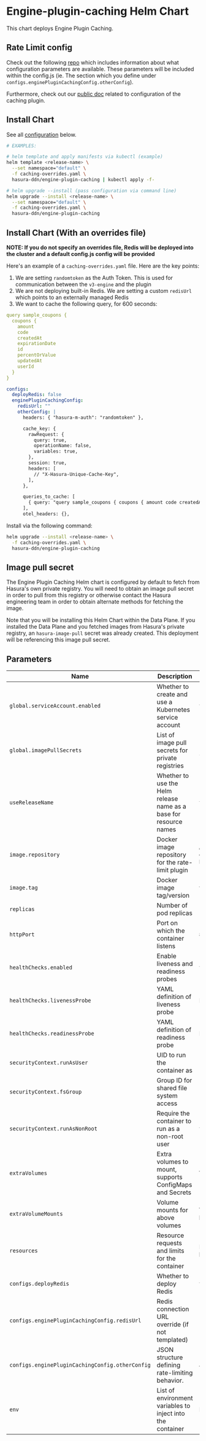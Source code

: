 # Engine-plugin-caching Helm Chart

This chart deploys Engine Plugin Caching.

## Rate Limit config

Check out the following [repo](https://github.com/hasura/engine-plugin-caching/tree/main?tab=readme-ov-file#configuration) which includes information about what configuration
parameters are available.  These parameters will be included within the config.js (ie.  The section which you define under `configs.enginePluginCachingConfig.otherConfig`).

Furthermore, check out our [public doc](https://hasura.io/docs/3.0/plugins/caching/how-to/) related to configuration of the caching plugin.

## Install Chart

See all [configuration](#parameters) below.

```bash
# EXAMPLES:

# helm template and apply manifests via kubectl (example)
helm template <release-name> \
  --set namespace="default" \
  -f caching-overrides.yaml \
  hasura-ddn/engine-plugin-caching | kubectl apply -f-

# helm upgrade --install (pass configuration via command line)
helm upgrade --install <release-name> \
  --set namespace="default" \
  -f caching-overrides.yaml \
  hasura-ddn/engine-plugin-caching
```

## Install Chart (With an overrides file)

**NOTE: If you do not specify an overrides file, Redis will be deployed into the cluster and a default config.js config will be provided**

Here's an example of a `caching-overrides.yaml` file.  Here are the key points:

1. We are setting `randomtoken` as the Auth Token.  This is used for communication between the `v3-engine` and the plugin
2. We are not deploying built-in Redis.  We are setting a custom `redisUrl` which points to an externally managed Redis
3. We want to cache the following query, for 600 seconds:

```yaml
query sample_coupons {
  coupons {
    amount
    code
    createdAt
    expirationDate
    id
    percentOrValue
    updatedAt
    userId
  }
}
```

```yaml caching-overrides.yaml
configs:
  deployRedis: false
  enginePluginCachingConfig:
    redisUrl: ""
    otherConfig: |
      headers: { "hasura-m-auth": "randomtoken" },

      cache_key: {
        rawRequest: {
          query: true,
          operationName: false,
          variables: true,
        },
        session: true,
        headers: [
          // "X-Hasura-Unique-Cache-Key",
        ],
      },

      queries_to_cache: [
        { query: "query sample_coupons { coupons { amount code createdAt expirationDate id percentOrValue updatedAt userId }}", time_to_live: 600 }
      ],
      otel_headers: {},
```

Install via the following command:

```bash
helm upgrade --install <release-name> \
  -f caching-overrides.yaml \
  hasura-ddn/engine-plugin-caching
```

## Image pull secret

The Engine Plugin Caching Helm chart is configured by default to fetch from Hasura's own private registry.  You will need to obtain an image pull secret in order to pull from this registry or otherwise contact the Hasura engineering team in order to obtain alternate methods for fetching the image.

Note that you will be installing this Helm Chart within the Data Plane.  If you installed the Data Plane and you fetched images from Hasura's private registry, an `hasura-image-pull` secret was already created.  This deployment will be referencing this image pull secret.

## Parameters

| Name                                              | Description                                                       | Value                                       |
| ------------------------------------------------- | ----------------------------------------------------------------- | ------------------------------------------- |
| `global.serviceAccount.enabled`                   | Whether to create and use a Kubernetes service account            | `true`                                      |
| `global.imagePullSecrets`                         | List of image pull secrets for private registries                 | `["hasura-image-pull"]`                     |
| `useReleaseName`                                  | Whether to use the Helm release name as a base for resource names | `true`                                      |
| `image.repository`                                | Docker image repository for the rate-limit plugin                 | `gcr.io/hasura-ee/engine-plugin-caching` |
| `image.tag`                                       | Docker image tag/version                                          | `v1.0.0`                                    |
| `replicas`                                        | Number of pod replicas                                            | `"1"`                                       |
| `httpPort`                                        | Port on which the container listens                               | `8787`                                      |
| `healthChecks.enabled`                            | Enable liveness and readiness probes                              | `true`                                      |
| `healthChecks.livenessProbe`                      | YAML definition of liveness probe                                 | Probe block                                 |
| `healthChecks.readinessProbe`                     | YAML definition of readiness probe                                | Probe block                                 |
| `securityContext.runAsUser`                       | UID to run the container as                                       | `10001`                                     |
| `securityContext.fsGroup`                         | Group ID for shared file system access                            | `10001`                                     |
| `securityContext.runAsNonRoot`                    | Require the container to run as a non-root user                   | `true`                                      |
| `extraVolumes`                                    | Extra volumes to mount, supports ConfigMaps and Secrets           | Volume block                                |
| `extraVolumeMounts`                               | Volume mounts for above volumes                                   | VolumeMount block                           |
| `resources`                                       | Resource requests and limits for the container                    | Resource block                              |
| `configs.deployRedis`                             | Whether to deploy Redis                                           | `true`                                      |
| `configs.enginePluginCachingConfig.redisUrl`      | Redis connection URL override (if not templated)                  | `""`                                        |
| `configs.enginePluginCachingConfig.otherConfig`   | JSON structure defining rate-limiting behavior.                   | JSON block                                  |
| `env`                                             | List of environment variables to inject into the container        | Env block                                   |
